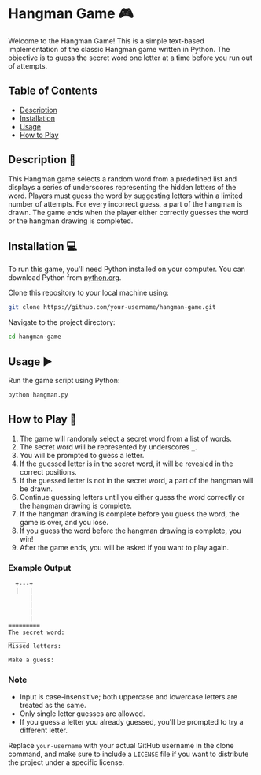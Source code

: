 # Hangman Game 🎮

Welcome to the Hangman Game! This is a simple text-based implementation of the classic Hangman game written in Python. The objective is to guess the secret word one letter at a time before you run out of attempts.

## Table of Contents

- [Description](#description)
- [Installation](#installation)
- [Usage](#usage)
- [How to Play](#how-to-play)

## Description 📄

This Hangman game selects a random word from a predefined list and displays a series of underscores representing the hidden letters of the word. Players must guess the word by suggesting letters within a limited number of attempts. For every incorrect guess, a part of the hangman is drawn. The game ends when the player either correctly guesses the word or the hangman drawing is completed.

## Installation 💻

To run this game, you'll need Python installed on your computer. You can download Python from [python.org](https://www.python.org/).

Clone this repository to your local machine using:
```bash
git clone https://github.com/your-username/hangman-game.git
```

Navigate to the project directory:
```bash
cd hangman-game
```

## Usage ▶️

Run the game script using Python:
```bash
python hangman.py
```

## How to Play 🎲

1. The game will randomly select a secret word from a list of words.
2. The secret word will be represented by underscores `_`.
3. You will be prompted to guess a letter.
4. If the guessed letter is in the secret word, it will be revealed in the correct positions.
5. If the guessed letter is not in the secret word, a part of the hangman will be drawn.
6. Continue guessing letters until you either guess the word correctly or the hangman drawing is complete.
7. If the hangman drawing is complete before you guess the word, the game is over, and you lose.
8. If you guess the word before the hangman drawing is complete, you win!
9. After the game ends, you will be asked if you want to play again.

### Example Output

```
  +---+
  |   |
      |
      |
      |
      |
=========
The secret word:
_____
Missed letters:

Make a guess:
```

### Note

- Input is case-insensitive; both uppercase and lowercase letters are treated as the same.
- Only single letter guesses are allowed.
- If you guess a letter you already guessed, you'll be prompted to try a different letter.



Replace `your-username` with your actual GitHub username in the clone command, and make sure to include a `LICENSE` file if you want to distribute the project under a specific license.
